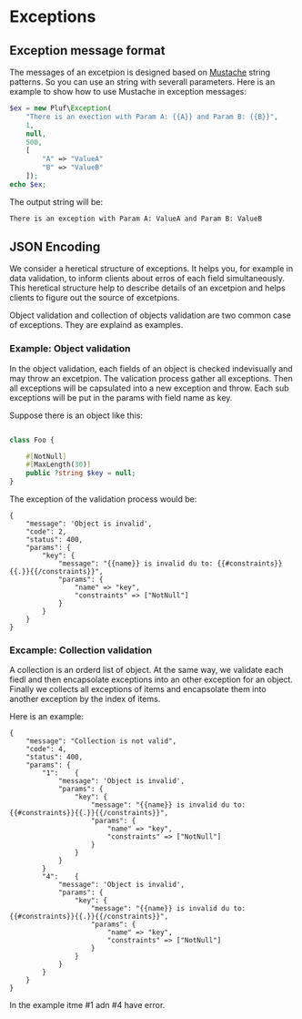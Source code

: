 # Exceptions

## Exception message format

The messages of an excetpion is designed based on [Mustache](https://mustache.github.io/mustache.5.html) string patterns. So you can use an string with severall parameters. Here is an example to show how to use Mustache in exception messages:

```php
$ex = new Pluf\Exception(
	"There is an exection with Param A: {{A}} and Param B: {{B}}",
	1,
	null,
	500,
	[
		"A" => "ValueA"
		"B" => "ValueB"
	]);
echo $ex;
```

The output string will be:

```bash
There is an exception with Param A: ValueA and Param B: ValueB
```

## JSON Encoding

We consider a heretical structure of exceptions. It helps you, for example in data validation, to inform clients about erros of each field simultaneously. This heretical structure help to describe details of an excetpion and helps clients to figure out the source of excetpions.

Object validation and collection of objects validation are two common case of exceptions. They are explaind as examples.

###  Example: Object validation

In the object validation, each fields of an object is checked indevisually and may throw an excetpion. The valication process gather all exceptions. Then all exceptions will be capsulated into a new exception and throw. Each sub exceptions will be put in the params with field name as key.

Suppose there is an object like this:

```php

class Foo {

	#[NotNull]
	#[MaxLength(30)]
	public ?string $key = null;
}
```

The exception of the validation process would be:

	{
		"message": 'Object is invalid',
		"code": 2,
		"status": 400,
		"params": {
			"key": {
				"message": "{{name}} is invalid du to: {{#constraints}}{{.}}{{/constraints}}",
				"params": {
					"name" => "key", 
					"constraints" => ["NotNull"]
				}
			}
		}
	}

### Excample: Collection validation

A collection is an orderd list of object. At the same way, we validate each fiedl and then encapsolate exceptions into an other exception for an object. Finally we collects all exceptions of items and encapsolate them into another exception by the index of items.

Here is an example:


	{
		"message": "Collection is not valid",
		"code": 4,
		"status": 400,
		"params": {
			"1": 	{
				"message": 'Object is invalid',
				"params": {
					"key": {
						"message": "{{name}} is invalid du to: {{#constraints}}{{.}}{{/constraints}}",
						"params": {
							"name" => "key", 
							"constraints" => ["NotNull"]
						}
					}
				}
			}
			"4": 	{
				"message": 'Object is invalid',
				"params": {
					"key": {
						"message": "{{name}} is invalid du to: {{#constraints}}{{.}}{{/constraints}}",
						"params": {
							"name" => "key", 
							"constraints" => ["NotNull"]
						}
					}
				}
			}
		}
	}

In the example itme #1 adn #4 have error.

			